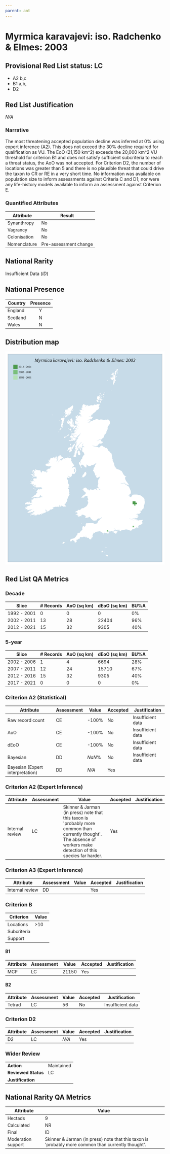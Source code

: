 ```yaml
---
parent: ant
---
```


# Myrmica karavajevi: iso. Radchenko & Elmes: 2003

## Provisional Red List status: LC
- A2 b,c
- B1 a,b, 
- D2

## Red List Justification
*N/A*
### Narrative


The most threatening accepted population decline was inferred at 0% using expert inference (A2). This does not exceed the 30% decline required for qualification as VU. The EoO (21,150 km^2) exceeds the 20,000 km^2 VU threshold for criterion B1 and does not satisfy sufficient subcriteria to reach a threat status, the AoO was not accepted. For Criterion D2, the number of locations was greater than 5 and there is no plausible threat that could drive the taxon to CR or RE in a very short time. No information was available on population size to inform assessments against Criteria C and D1; nor were any life-history models available to inform an assessment against Criterion E.
### Quantified Attributes
|Attribute|Result|
|---|---|
|Synanthropy|No|
|Vagrancy|No|
|Colonisation|No|
|Nomenclature|Pre-assessment change|


## National Rarity
Insufficient Data (*ID*)

## National Presence
|Country|Presence
|---|:-:|
|England|Y|
|Scotland|N|
|Wales|N|


## Distribution map
![](../map/112.svg)

## Red List QA Metrics
### Decade
| Slice | # Records | AoO (sq km) | dEoO (sq km) |BU%A |
|---|---|---|---|---|
|1992 - 2001|0|0|0|0%|
|2002 - 2011|13|28|22404|96%|
|2012 - 2021|15|32|9305|40%|
### 5-year
| Slice | # Records | AoO (sq km) | dEoO (sq km) |BU%A |
|---|---|---|---|---|
|2002 - 2006|1|4|6694|28%|
|2007 - 2011|12|24|15710|67%|
|2012 - 2016|15|32|9305|40%|
|2017 - 2021|0|0|0|0%|
### Criterion A2 (Statistical)
|Attribute|Assessment|Value|Accepted|Justification
|---|---|---|---|---|
|Raw record count|CE|-100%|No|Insufficient data|
|AoO|CE|-100%|No|Insufficient data|
|dEoO|CE|-100%|No|Insufficient data|
|Bayesian|DD|*NaN*%|No|Insufficient data|
|Bayesian (Expert interpretation)|DD|*N/A*|Yes||
### Criterion A2 (Expert Inference)
|Attribute|Assessment|Value|Accepted|Justification
|---|---|---|---|---|
|Internal review|LC|Skinner & Jarman (in press) note that this taxon is 'probably more common than currently thought'. The absence of workers make detection of this species far harder.|Yes||
### Criterion A3 (Expert Inference)
|Attribute|Assessment|Value|Accepted|Justification
|---|---|---|---|---|
|Internal review|DD||Yes||
### Criterion B
|Criterion| Value|
|---|---|
|Locations|>10|
|Subcriteria||
|Support||
#### B1
|Attribute|Assessment|Value|Accepted|Justification
|---|---|---|---|---|
|MCP|LC|21150|Yes||
#### B2
|Attribute|Assessment|Value|Accepted|Justification
|---|---|---|---|---|
|Tetrad|LC|56|No|Insufficient data|
### Criterion D2
|Attribute|Assessment|Value|Accepted|Justification
|---|---|---|---|---|
|D2|LC|*N/A*|Yes||
### Wider Review
|  |  |
|---|---|
|**Action**|Maintained|
|**Reviewed Status**|LC|
|**Justification**||


## National Rarity QA Metrics
|Attribute|Value|
|---|---|
|Hectads|9|
|Calculated|NR|
|Final|ID|
|Moderation support|Skinner & Jarman (in press) note that this taxon is 'probably more common than currently thought'.|


